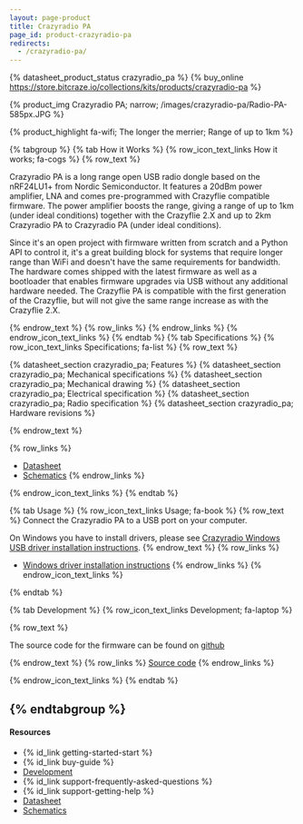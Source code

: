 ```yaml
---
layout: page-product
title: Crazyradio PA
page_id: product-crazyradio-pa
redirects:
  - /crazyradio-pa/
---
```


{% datasheet_product_status crazyradio_pa %}
{% buy_online https://store.bitcraze.io/collections/kits/products/crazyradio-pa %}

{% product_img Crazyradio PA; narrow; /images/crazyradio-pa/Radio-PA-585px.JPG %}

{% product_highlight fa-wifi; The longer the merrier; Range of up to 1km %}

{% tabgroup %}
{% tab How it Works %}
{% row_icon_text_links How it works; fa-cogs %}
{% row_text %}

Crazyradio PA is a long range open USB radio dongle based on the
nRF24LU1+ from Nordic Semiconductor. It features a 20dBm power
amplifier, LNA and comes pre-programmed with Crazyflie compatible
firmware. The power amplifier boosts the range, giving a range of up to
1km (under ideal conditions) together with the Crazyflie 2.X and up to 2km
Crazyradio PA to Crazyradio PA (under ideal conditions).

Since it's an open project with firmware written from scratch and
a Python API to control it, it's a great building block for systems
that require longer range than WiFi and doesn't have the same
requirements for bandwidth. The hardware comes shipped with the latest
firmware as well as a bootloader that enables firmware upgrades via USB
without any additional hardware needed. The Crazyflie PA is compatible
with the first generation of the Crazyflie, but will not give the same
range increase as with the Crazyflie 2.X.

{% endrow_text %}
{% row_links %}
{% endrow_links %}
{% endrow_icon_text_links %}
{% endtab %}
{% tab Specifications %}
{% row_icon_text_links Specifications; fa-list %}
{% row_text %}

{% datasheet_section crazyradio_pa; Features %}
{% datasheet_section crazyradio_pa; Mechanical specifications %}
{% datasheet_section crazyradio_pa; Mechanical drawing %}
{% datasheet_section crazyradio_pa; Electrical specification %}
{% datasheet_section crazyradio_pa; Radio specification %}
{% datasheet_section crazyradio_pa; Hardware revisions %}

{% endrow_text %}


{% row_links %}
- [Datasheet](/documentation/hardware/crazyradio_pa/crazyradio_pa-datasheet.pdf)
- [Schematics](/documentation/hardware/crazyradio_pa/crazyradio-pa_rev.b.pdf)
{% endrow_links %}

{% endrow_icon_text_links %}
{% endtab %}

{% tab Usage %}
{% row_icon_text_links Usage; fa-book %}
{% row_text %}
Connect the Crazyradio PA to a USB port on your computer.

On Windows you have to install drivers, please see [Crazyradio Windows USB driver installation instructions](/documentation/repository/crazyradio-firmware/master/building/usbwindows/).
{% endrow_text %}
{% row_links %}
* [Windows driver installation instructions](/documentation/repository/crazyradio-firmware/master/building/usbwindows/)
{% endrow_links %}
{% endrow_icon_text_links %}

{% endtab %}

{% tab Development %}
{% row_icon_text_links Development;  fa-laptop %}

{% row_text %}

The source code for the firmware can be found on [github](/documentation/repository/crazyradio-firmware/master/)

{% endrow_text %}
{% row_links %}
[Source code](/documentation/repository/crazyradio-firmware/master/)
{% endrow_links %}

{% endrow_icon_text_links %}
{% endtab %}

{% endtabgroup %}
---

#### Resources

- {% id_link getting-started-start %}
- {% id_link buy-guide %}
- [Development](/documentation/repository/crazyradio-firmware/master/)
- {% id_link support-frequently-asked-questions %}
- {% id_link support-getting-help %}
- [Datasheet](/documentation/hardware/crazyradio_pa/crazyradio_pa-datasheet.pdf)
- [Schematics](/documentation/hardware/crazyradio_pa/crazyradio-pa_rev.b.pdf)
